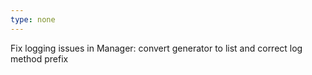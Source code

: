 ```yaml
---
type: none
---
```

Fix logging issues in Manager: convert generator to list and correct log method prefix
